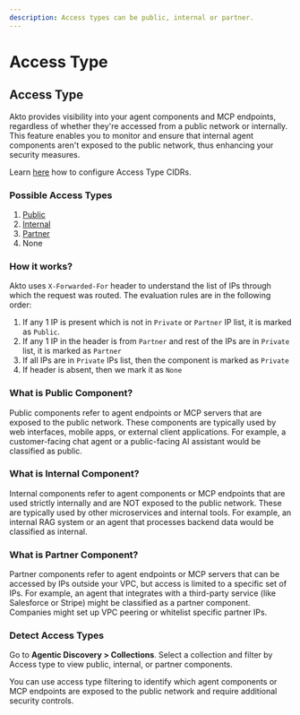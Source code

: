 ```yaml
---
description: Access types can be public, internal or partner.
---
```


# Access Type

## Access Type

Akto provides visibility into your agent components and MCP endpoints, regardless of whether they're accessed from a public network or internally. This feature enables you to monitor and ensure that internal agent components aren't exposed to the public network, thus enhancing your security measures.

Learn [here](../how-to/configure-access-types.md) how to configure Access Type CIDRs.

### Possible Access Types

1. [Public](access-type.md#what-is-public-component)
2. [Internal](access-type.md#what-is-internal-component)
3. [Partner](access-type.md#what-is-partner-component)
4. None

### How it works?

Akto uses `X-Forwarded-For` header to understand the list of IPs through which the request was routed. The evaluation rules are in the following order:

1. If any 1 IP is present which is not in `Private` or `Partner` IP list, it is marked as `Public`.
2. If any 1 IP in the header is from `Partner` and rest of the IPs are in `Private` list, it is marked as `Partner`
3. If all IPs are in `Private` IPs list, then the component is marked as `Private`
4. If header is absent, then we mark it as `None`

### What is Public Component?

Public components refer to agent endpoints or MCP servers that are exposed to the public network. These components are typically used by web interfaces, mobile apps, or external client applications. For example, a customer-facing chat agent or a public-facing AI assistant would be classified as public.

### What is Internal Component?

Internal components refer to agent components or MCP endpoints that are used strictly internally and are NOT exposed to the public network. These are typically used by other microservices and internal tools. For example, an internal RAG system or an agent that processes backend data would be classified as internal.

### What is Partner Component?

Partner components refer to agent endpoints or MCP servers that can be accessed by IPs outside your VPC, but access is limited to a specific set of IPs. For example, an agent that integrates with a third-party service (like Salesforce or Stripe) might be classified as a partner component. Companies might set up VPC peering or whitelist specific partner IPs.



### Detect Access Types

Go to **Agentic Discovery > Collections**. Select a collection and filter by Access type to view public, internal, or partner components.

You can use access type filtering to identify which agent components or MCP endpoints are exposed to the public network and require additional security controls.
